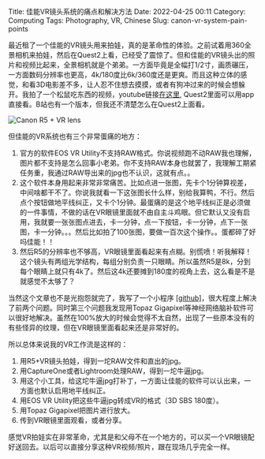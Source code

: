 Title: 佳能VR镜头系统的痛点和解决方法
Date: 2022-04-25 00:11
Category: Computing
Tags: Photography, VR, Chinese
Slug: canon-vr-system-pain-points

最近租了一个佳能的VR镜头用来拍娃，真的是革命性的体验。之前试着用360全景相机来拍娃，然后在Quest2上看，已经受了震惊了。但和佳能的VR镜头出的照片和视频比起来，全景相机就是个弟弟。一方面毕竟是全幅打1/2寸，画质碾压，一方面数码分辨率也更高，4k/180度比6k/360度还是更爽。而且这种立体的感觉，和看3D电影差不多，让人忍不住想去摸摸，或者有狗冲过来的时候会想躲开。我拍了一个松鼠吃东西的视频，youtube链接[在这里](https://www.youtube.com/watch?v=HhlxmclNLVk), Quest2里面可以用app直接看。B站也有一个版本，但我还不清楚怎么在Quest2上面看。

![Canon R5 + VR lens](/images/my_vr_lens.jpg)

但佳能的VR系统也有三个非常蛋痛的地方：

1. 官方的软件EOS VR Utility不支持RAW格式。你说视频跑不动RAW我也理解，图片都不支持是怎么回事小老弟。你不支持RAW本身也就罢了，我理解工期紧任务重，我通过RAW导出来的jpg也不认识，这就有点。。
2. 这个软件本身用起来非常非常痛苦。比如点进一张图，先卡个1分钟算视差，中间啥都干不了。你说我就看一下这张图长什么样，别给我算鸭，不行。然后点个按钮做地平线纠正，又卡个1分钟。最蛋痛的是这个地平线纠正是必须做的一件事情，不做的话在VR眼镜里面就不由自主斗鸡眼。但它默认又没有启用，我就要一张张图点进去，卡一分钟，点一下按钮，卡一分钟，点下一张图，卡一分钟。。。然后比如拍了100张图，要做一百次这个操作。。蛋都碎了好吗佳能！！
3. 然后R5的分辨率也不够高，VR眼镜里面看起来有点糊。别慌喷！听我解释！这个镜头有两组光学结构，每组分别负责一只眼睛。所以虽然R5是8k，分到每个眼睛上就只有4k了。然后这4k还要摊到180度的视角上去，这么看是不是就感觉不太够了？

当然这个文章也不是光抱怨就完了，我写了一个小程序 [[github]](https://github.com/grapeot/EOSVRUtilityUtility)，很大程度上解决了前两个问题。同时第三个问题我发现用Topaz Gigapixel等神经网络脑补软件可以很好地解决。虽然在100%放大的时候会觉得不太自然，出现了一些原本没有的有些怪异的纹理，但在VR眼镜里面看起来还是非常好的。

所以总体来说我的VR工作流是这样的：

1. 用R5+VR镜头拍娃，得到一坨RAW文件和直出的jpg。
2. 用CaptureOne或者Lightroom处理RAW，得到一坨牛逼jpg。
3. 用这个小工具，给这坨牛逼jpg打补丁，一方面让佳能的软件可以认出来，一方面也默认启用地平线纠正。
4. 用EOS VR Utility把这些牛逼jpg转成VR的格式（3D SBS 180度）。
5. 用Topaz Gigapixel把图片进行放大。
6. 传到VR眼镜里面观看，或者分享。

感觉VR拍娃实在非常革命，尤其是和父母不在一个地方的，可以买一个VR眼镜配好送回去。以后可以直接分享这种VR视频/照片，跟在现场几乎完全一样。
